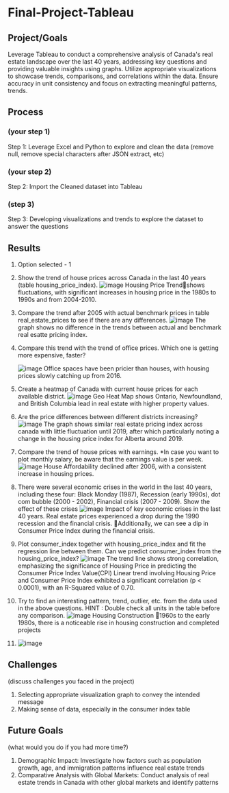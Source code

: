 # Final-Project-Tableau

## Project/Goals
Leverage Tableau to conduct a comprehensive analysis of Canada's real estate landscape over the last 40 years, addressing key questions and providing valuable insights using graphs. Utilize appropriate visualizations to showcase trends, comparisons, and correlations within the data. Ensure accuracy in unit consistency and focus on extracting meaningful patterns, trends.


## Process
### (your step 1)
Step 1: Leverage Excel and Python to explore and clean the data (remove null, remove special characters after JSON extract, etc)

### (your step 2)
Step 2: Import the Cleaned dataset into Tableau
### (step 3)
Step 3: Developing visualizations and trends to explore the dataset to answer the questions 

## Results
1. Option selected - 1
2. Show the trend of house prices across Canada in the last 40 years (table housing_price_index).
   ![image](https://github.com/PriyaGanesan2/Tableau-Project/assets/110922792/3cd0045c-cb3b-41ac-bc1c-fb622680a2ba)
   Housing Price Trendshows fluctuations, with significant increases in housing price in the 1980s to 1990s and from 2004-2010. 


4. Compare the trend after 2005 with actual benchmark prices in table real_estate_prices to see if there are any differences.
   ![image](https://github.com/PriyaGanesan2/Tableau-Project/assets/110922792/d61d7ef3-7f3a-49b9-ac07-c405c78b0b06)
    The graph shows no difference in the trends between actual and benchmark real esatte pricing index. 

6. Compare this trend with the trend of office prices. Which one is getting more expensive, faster?

   ![image](https://github.com/PriyaGanesan2/Tableau-Project/assets/110922792/36885e6a-4eea-4560-8db2-f7fb015eecb2)
   Office spaces have been pricier than houses, with housing prices slowly catching up from 2016.

   
8. Create a heatmap of Canada with current house prices for each available district.
![image](https://github.com/PriyaGanesan2/Tableau-Project/assets/110922792/a1e45b20-35e3-4208-994c-542be2729e52)
Geo Heat Map shows 
Ontario, Newfoundland, and British Columbia lead in real estate with higher property values.


10. Are the price differences between different districts increasing?
![image](https://github.com/PriyaGanesan2/Tableau-Project/assets/110922792/9674dea3-f8b6-4774-b011-ef8f10033767)
The graph shows similar real estate pricing index across canada with little fluctuation until 2019, after which particularly noting a change in the housing price index for Alberta around 2019.

11. Compare the trend of house prices with earnings. *In case you want to plot monthly salary, be aware that the earnings value is per week.
![image](https://github.com/PriyaGanesan2/Tableau-Project/assets/110922792/d4427f45-4c40-4cbb-8774-0f4282d80347)
House Affordability declined after 2006, with a consistent increase in housing prices. 


12. There were several economic crises in the world in the last 40 years, including these four: Black Monday (1987), Recession (early 1990s), dot com bubble (2000 - 2002), Financial crisis (2007 - 2009). Show the effect of these crises
![image](https://github.com/PriyaGanesan2/Tableau-Project/assets/110922792/ba83c3bb-408b-4f1b-85ff-8f780fab5472)
Impact of key economic crises in the last 40 years.
Real estate prices experienced a drop during the 1990 recession and the financial crisis.
Additionally, we can see a dip in Consumer Price Index during the financial crisis.


13. Plot consumer_index together with housing_price_index and fit the regression line between them. Can we predict consumer_index from the housing_price_index?
![image](https://github.com/PriyaGanesan2/Tableau-Project/assets/110922792/b6bd89bb-9659-46d3-a8e6-3162f72fb8d4)
The trend line shows  strong correlation, emphasizing the significance of Housing Price in predicting the Consumer Price Index Value(CPI)
Linear trend involving Housing Price and Consumer Price Index exhibited a significant correlation (p < 0.0001), with an R-Squared value of 0.70.


14. Try to find an interesting pattern, trend, outlier, etc. from the data used in the above questions.
HINT : Double check all units in the table before any comparison.
![image](https://github.com/PriyaGanesan2/Tableau-Project/assets/110922792/2e812ba5-1ce6-48ac-9dbb-a29a25849e4b)
Housing Construction
1960s to the early 1980s, there is a noticeable rise in housing construction and completed projects

15. ![image](https://github.com/PriyaGanesan2/Tableau-Project/assets/110922792/744ffb35-5e97-4418-877d-27b1372293de)




## Challenges 
(discuss challenges you faced in the project)
1. Selecting appropriate visualization graph to convey the intended message
2. Making sense of data, especially in the consumer index table 


## Future Goals
(what would you do if you had more time?)
1. Demographic Impact: Investigate how factors such as population growth, age, and immigration patterns influence real estate trends
2. Comparative Analysis with Global Markets: Conduct analysis of real estate trends in Canada with other global markets and identify patterns

